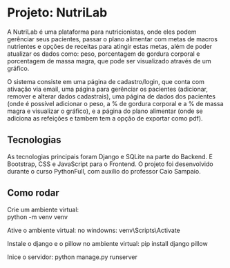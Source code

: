 # Projeto: NutriLab

A NutriLab é uma plataforma para nutricionistas, onde eles podem gerênciar seus pacientes, 
passar o plano alimentar com metas de macros nutrientes e opções de receitas para atingir 
estas metas, além de poder atualizar os dados como: peso, porcentagem de gordura corporal
e porcentagem de massa magra, que pode ser visualizado através de um gráfico.

O sistema consiste em uma página de cadastro/login, que conta com ativação via email, uma 
página para gerênciar os pacientes (adicionar, remover e alterar dados cadastrais), uma 
página de dados dos pacientes (onde é possível adicionar o peso, a % de gordura corporal e 
a % de massa magra e visualizar o gráfico), e a página do plano alimentar (onde se adiciona
as refeições e tambem tem a opção de exportar como pdf).

## Tecnologias 

As tecnologias principais foram Django e SQLite na parte do Backend. E Bootstrap, CSS e 
JavaScript para o Frontend. O projeto foi desenvolvido durante o curso PythonFull, com 
auxílio do professor Caio Sampaio.

## Como rodar

Crie um ambiente virtual:<br/>
  python -m venv venv
  
Ative o ambiente virtual:
  no windowns:
    venv\Scripts\Activate
    
Instale o django e o pillow no ambiente virtual:
  pip install django pillow

Inice o servidor:
  python manage.py runserver
  
  
